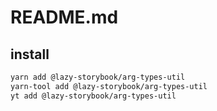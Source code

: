 # README.md

    

## install

```bash
yarn add @lazy-storybook/arg-types-util
yarn-tool add @lazy-storybook/arg-types-util
yt add @lazy-storybook/arg-types-util
```

